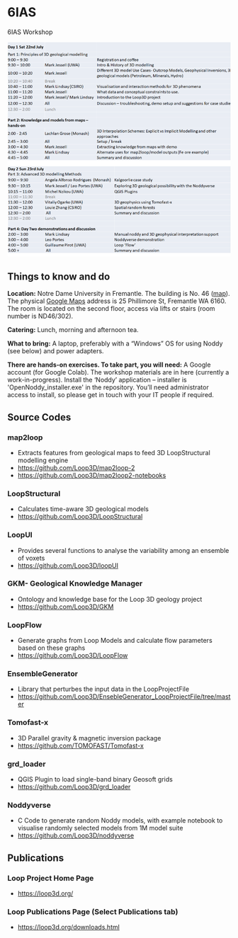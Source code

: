 # 6IAS
 6IAS Workshop


![image](images/program.png)



## Things to know and do

**Location:**
Notre Dame University in Fremantle. The building is No. 46 ([map](https://github.com/Loop3D/6IAS/blob/main/NotreDame_Campus%20Map_FREMANTLE%202023_R1.pdf)). The physical [Google Maps](https://goo.gl/maps/uPVoFGUEQ2eZNeb18) address is 25 Phillimore St, Fremantle WA 6160.
The room is located on the second floor, access via lifts or stairs (room number is ND46/302).
 
**Catering:**
Lunch, morning and afternoon tea.
 
**What to bring:**
A laptop, preferably with a “Windows” OS for using Noddy (see below) and power adapters.
 
**There are hands-on exercises. To take part, you will need:**
A Google account (for Google Colab).
The workshop materials are in here (currently a work-in-progress).
Install the ‘Noddy’ application – installer is 'OpenNoddy_installer.exe' in the repository. You’ll need administrator access to install, so please get in touch with your IT people if required.
 

## Source Codes   

### map2loop   
- Extracts features from geological maps to feed 3D LoopStructural modelling engine   
- https://github.com/Loop3D/map2loop-2
- https://github.com/Loop3D/map2loop2-notebooks

### LoopStructural
- Calculates time-aware 3D geological models
- https://github.com/Loop3D/LoopStructural   

### LoopUI   
- Provides several functions to analyse the variability among an ensemble of voxets
- https://github.com/Loop3D/loopUI

### GKM- Geological Knowledge Manager
- Ontology and knowledge base for the Loop 3D geology project
- https://github.com/Loop3D/GKM

### LoopFlow
- Generate graphs from Loop Models and calculate flow parameters based on these graphs
- https://github.com/Loop3D/LoopFlow

### EnsembleGenerator
- Library that perturbes the input data in the LoopProjectFile
- https://github.com/Loop3D/EnsebleGenerator_LoopProjectFile/tree/master

### Tomofast-x
- 3D Parallel gravity & magnetic inversion package
- https://github.com/TOMOFAST/Tomofast-x

### grd_loader   
- QGIS Plugin to load single-band binary Geosoft grids
- https://github.com/Loop3D/grd_loader

### Noddyverse
- C Code to generate random Noddy models, with example notebook to visualise randomly selected models from 1M model suite
- https://github.com/Loop3D/noddyverse

## Publications

### Loop Project Home Page
- https://loop3d.org/

### Loop Publications Page (Select Publications tab)
- https://loop3d.org/downloads.html

